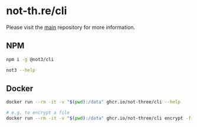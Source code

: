 # not-th.re/cli

Please visit the [main](https://github.com/not-three/main) repository for more information.

## NPM

```bash
npm i -g @not3/cli
```

```bash
not3 --help
```

## Docker

```bash
docker run --rm -it -v "$(pwd):/data" ghcr.io/not-three/cli --help

# e.g. to encrypt a file
docker run --rm -it -v "$(pwd):/data" ghcr.io/not-three/cli encrypt -f secret.txt -o secret.txt.enc
```
